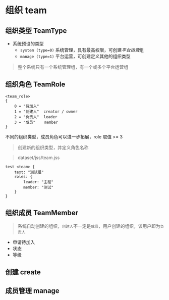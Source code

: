 # 组织 team

## 组织类型 TeamType

- 系统预设的类型
  - `system (type=0)` 系统管理，具有最高权限，可创建*平台运营*组
  - `manage (type=1)` 平台运营，可创建定义其他的组织类型
  

> 整个系统只有一个系统管理组，有一个或多个平台运营组

## 组织角色 TeamRole

```
<team_role>
{
    0 = "待加入"  
    1 = "创建人"  creator / owner
    2 = "负责人"  leader
    3 = "成员"    member
}
```

不同的组织类型，成员角色可以进一步拓展，role 取值 >= 3

  > 创建新的组织类型，并定义角色名称

  > dataset/jss/team.jss
```
test <team> {
    text: "测试组"
    roles: {
        leader: "主程"
        member: "测试"
    }
} 
```


## 组织成员 TeamMember

> 系统自动创建的组织，`创建人`不一定是`成员`，用户创建的组织，该用户即为`负责人`

- 申请待加入
- 状态
- 等级

## 创建 create
## 成员管理 manage
